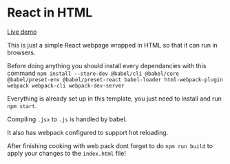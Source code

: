 # React in HTML

[Live demo](https://looobay.github.io/react/index.html)

This is just a simple React webpage wrapped in HTML so that it can run in browsers.

Before doing anything you should install every dependancies with this command `npm install --store-dev @babel/cli @babel/core @babel/preset-env @babel/preset-react babel-loader html-webpack-plugin webpack webpack-cli webpack-dev-server`

Everything is already set up in this template, you just need to install and run `npm start`.

Compiling `.jsx` to `.js` is handled by babel.

It also has webpack configured to support hot reloading.

After finishing cooking with web pack dont forget to do `npm run build` to apply your changes to the `index.html` file!
